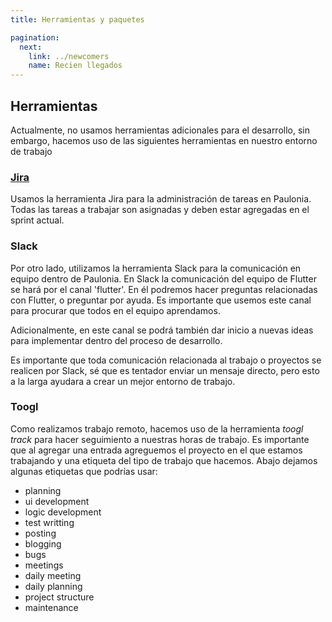 ```yaml
---
title: Herramientas y paquetes

pagination:
  next:
    link: ../newcomers
    name: Recien llegados
---
```


## Herramientas

Actualmente, no usamos herramientas adicionales para el desarrollo, sin embargo, hacemos uso de las siguientes herramientas en nuestro entorno de trabajo

### [Jira](https://www.atlassian.com/es/software/jira)

Usamos la herramienta Jira para la administración de tareas en Paulonia. Todas las tareas a trabajar son asignadas y deben estar agregadas en el sprint actual.

### Slack

Por otro lado, utilizamos la herramienta Slack para la comunicación en equipo dentro de Paulonia. En Slack la comunicación del equipo de Flutter se hará por el canal 'flutter'. En él podremos hacer preguntas relacionadas con Flutter, o preguntar por ayuda. Es importante que usemos este canal para procurar que todos en el equipo aprendamos.

Adicionalmente, en este canal se podrá también dar inicio a nuevas ideas para implementar dentro del proceso de desarrollo.

Es importante que toda comunicación relacionada al trabajo o proyectos se realicen por Slack, sé que es tentador enviar un mensaje directo, pero esto a la larga ayudara a crear un mejor entorno de trabajo.

### Toogl

Como realizamos trabajo remoto, hacemos uso de la herramienta _toogl track_ para hacer seguimiento a nuestras horas de trabajo. Es importante que al agregar una entrada agreguemos el proyecto en el que estamos trabajando y una etiqueta del tipo de trabajo que hacemos. Abajo dejamos algunas etiquetas que podrías usar:

- planning
- ui development
- logic development
- test writting
- posting
- blogging
- bugs
- meetings
- daily meeting
- daily planning
- project structure
- maintenance
